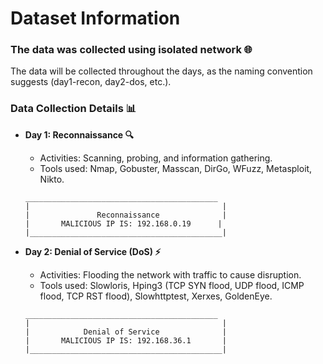 # Dataset Information

### The data was collected using isolated network 🌐  
The data will be collected throughout the days, as the naming convention suggests (day1-recon, day2-dos, etc.).

### Data Collection Details 📊
- **Day 1: Reconnaissance 🔍**
  - Activities: Scanning, probing, and information gathering.
  - Tools used: Nmap, Gobuster, Masscan, DirGo, WFuzz, Metasploit, Nikto.

  ```
  ___________________________________________
  |                                           |
  |               Reconnaissance              |
  |       MALICIOUS IP IS: 192.168.0.19      |
  |___________________________________________|
  ```

- **Day 2: Denial of Service (DoS) ⚡**
  - Activities: Flooding the network with traffic to cause disruption.
  - Tools used: Slowloris, Hping3 (TCP SYN flood, UDP flood, ICMP flood, TCP RST flood), Slowhttptest, Xerxes, GoldenEye.
  ```
  ___________________________________________
  |                                           |
  |            Denial of Service              |
  |       MALICIOUS IP IS: 192.168.36.1       |
  |___________________________________________|
  ```
